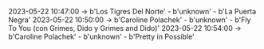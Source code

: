 2023-05-22 10:47:00 -> b'Los Tigres Del Norte' - b'unknown' - b'La Puerta Negra'
2023-05-22 10:50:00 -> b'Caroline Polachek' - b'unknown' - b'Fly To You (con Grimes, Dido y Grimes and Dido)'
2023-05-22 10:54:00 -> b'Caroline Polachek' - b'unknown' - b'Pretty in Possible'
